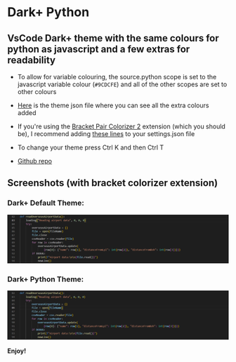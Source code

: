 # Dark+ Python

## VsCode Dark+ theme with the same colours for python as javascript and a few extras for readability

- To allow for variable colouring, the source.python scope is set to the javascript variable colour (`#9CDCFE`) and all of the other scopes are set to other colours

- [Here](./themes/dark-plus-python-theme.json) is the theme json file where you can see all the extra colours added

- If you're using the [Bracket Pair Colorizer 2](https://marketplace.visualstudio.com/items?itemName=CoenraadS.bracket-pair-colorizer-2) extension (which you should be), I recommend adding [these lines](./themes/bracket-pair-colorizer-2-settings.json) to your settings.json file

- To change your theme press Ctrl K and then Ctrl T

- [Github repo](https://github.com/thowitz/dark-plus-python-theme)

## Screenshots (with bracket colorizer extension)

### Dark+ Default Theme:

![dark+ default](./screenshots/dark-plus-default-theme.png)

### Dark+ Python Theme:

![dark+ python](./screenshots/dark-plus-python-theme.png)

**Enjoy!**

